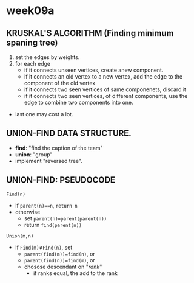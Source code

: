 # week09a

## KRUSKAL'S ALGORITHM (Finding minimum spaning tree)

1. set the edges by weights.
2. for each edge 
	- if it connects unseen vertices, create anew component.
	- if it connects an old vertex to a new vertex, add the edge to the component of the old vertex
	- if it connects two seen vertices of same componenets, discard it
	- if it connects two seen vertices, of different components, use the edge to combine two components into one.

- last one may cost a lot.

## UNION-FIND DATA STRUCTURE.
- **find**: "find the caption of the team"
- **union**: "group"
- implement "reversed tree".


## UNION-FIND: PSEUDOCODE 
`Find(n)`
- if `parent(n)==n`, `return n`
- otherwise 
	- set `parent(n)=parent(parent(n))`
	- return `find(parent(n))`

`Union(m,n)` 
- if `Find(m)`≠`Find(n)`, set 
	- `parent(find(m))=find(n)`, or
	- `parent(find(n))=find(m)`, or
	- chosose descendant on "*rank*"
		- if ranks equal, the add to the rank




